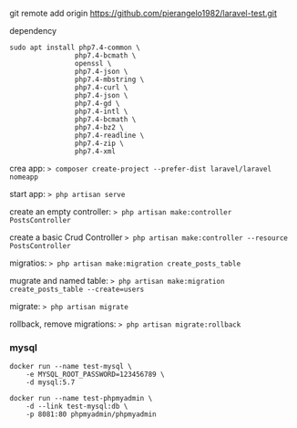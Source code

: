 git remote add origin https://github.com/pierangelo1982/laravel-test.git

dependency
```
sudo apt install php7.4-common \
                php7.4-bcmath \
                openssl \
                php7.4-json \
                php7.4-mbstring \
                php7.4-curl \
                php7.4-json \
                php7.4-gd \
                php7.4-intl \
                php7.4-bcmath \
                php7.4-bz2 \
                php7.4-readline \
                php7.4-zip \
                php7.4-xml

```


crea app:
`> composer create-project --prefer-dist laravel/laravel nomeapp`

start app:
`> php artisan serve`

create an empty controller:
`> php artisan make:controller PostsController`

create a basic Crud Controller
`> php artisan make:controller --resource PostsController`

migratios:
`> php artisan make:migration create_posts_table`

mugrate and named table:
`> php artisan make:migration create_posts_table --create=users`

migrate:
`> php artisan migrate`

rollback, remove migrations:
`> php artisan migrate:rollback`


### mysql

```
docker run --name test-mysql \
    -e MYSQL_ROOT_PASSWORD=123456789 \
    -d mysql:5.7
```

```
docker run --name test-phpmyadmin \
    -d --link test-mysql:db \
    -p 8081:80 phpmyadmin/phpmyadmin
```

